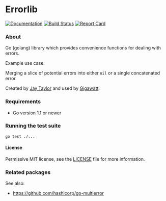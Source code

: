 # Errorlib

[![Documentation](https://godoc.org/github.com/gigawattio/errorlib?status.svg)](https://godoc.org/github.com/gigawattio/errorlib)
[![Build Status](https://travis-ci.org/gigawattio/errorlib.svg?branch=master)](https://travis-ci.org/gigawattio/errorlib)
[![Report Card](https://goreportcard.com/badge/github.com/gigawattio/errorlib)](https://goreportcard.com/report/github.com/gigawattio/errorlib)

### About

Go (golang) library which provides convenience functions for dealing with errors.

Example use case:

Merging a slice of potential errors into either `nil` or a single concatenated error.

Created by [Jay Taylor](https://jaytaylor.com/) and used by [Gigawatt](https://gigawatt.io/).

### Requirements

* Go version 1.1 or newer

### Running the test suite

    go test ./...

#### License

Permissive MIT license, see the [LICENSE](LICENSE) file for more information.

### Related packages

See also:

* https://github.com/hashicorp/go-multierror
